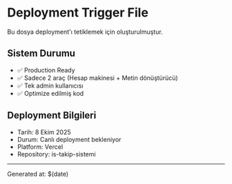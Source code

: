 # Deployment Trigger File

Bu dosya deployment'ı tetiklemek için oluşturulmuştur.

## Sistem Durumu
- ✅ Production Ready
- ✅ Sadece 2 araç (Hesap makinesi + Metin dönüştürücü)
- ✅ Tek admin kullanıcısı
- ✅ Optimize edilmiş kod

## Deployment Bilgileri
- Tarih: 8 Ekim 2025
- Durum: Canlı deployment bekleniyor
- Platform: Vercel
- Repository: is-takip-sistemi

---
Generated at: $(date)